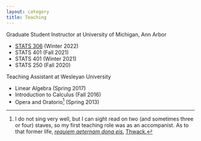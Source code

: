 ```yaml
---
layout: category
title: Teaching
---
```

Graduate Student Instructor at University of Michigan, Ann Arbor
- [STATS 306](/teaching/stats306) (Winter 2022)
- STATS 401 (Fall 2021)
- STATS 401 (Winter 2021)
- STATS 250 (Fall 2020)

Teaching Assistant at Wesleyan University
- Linear Algebra (Spring 2017)
- Introduction to Calculus (Fall 2016)
- Opera and Oratorio[^1] (Spring 2013)


[^1]: I do not sing very well, but I can sight read on two (and sometimes three or four) staves, so my first teaching role was as an accompanist. As to that former life, [*requiem aeternam dona eis.*](https://www.youtube.com/watch?v=Pa4o_nutl14) [Thwack.](https://www.youtube.com/watch?v=dgjcYk-MIEc)